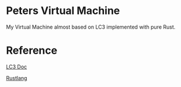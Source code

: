 # Peters Virtual Machine

My Virtual Machine almost based on LC3 implemented with pure Rust.

# Reference

[LC3 Doc](https://github.com/justinmeiners/lc3-vm)

[Rustlang](https://www.rodrigoaraujo.me/posts/lets-build-an-lc-3-virtual-machine/)